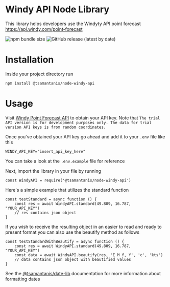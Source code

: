 # Windy API Node Library

This library helps developers use the Windyty API point forecast https://api.windy.com/point-forecast

![npm bundle size](https://img.shields.io/bundlephobia/min/@tsamantanis/node-windy-api?style=for-the-badge)
![GitHub release (latest by date)](https://img.shields.io/github/v/release/tsamantanis/node-windy-api?style=for-the-badge)

# Installation

Inside your project directory run
```
npm install @tsamantanis/node-windy-api
```

# Usage

Visit [Windy Point Forecast API](https://api.windy.com/point-forecast/docs#model) to obtain your API key. Note that `The trial API version is for development purposes only. The data for trial version API keys is from random coordinates.`

Once you've obtained your API key go ahead and add it to your `.env` file like this
```
WINDY_API_KEY="insert_api_key_here"
```
You can take a look at the `.env.example` file for reference

Next, import the library in your file by running
```
const WindyAPI = require('@tsamantanis/node-windy-api')
```

Here's a simple example that utilizes the standard function
```
const testStandard = async function () {
    const res = await WindyAPI.standard(49.809, 16.787, "YOUR_API_KEY")
    // res contains json object
}

```
If you wish to receive the resulting object in an easier to read and ready to present format you can also use the beautify method as follows
```
const testStandardWithBeautify = async function () {
    const res = await WindyAPI.standard(49.809, 16.787, "YOUR_API_KEY")    
    const data = await WindyAPI.beautify(res, 'E M f, Y', 'c', 'kts')
    // data contains json object with beautified values
}
```
See the [@tsamantanis/date-lib](https://www.npmjs.com/package/@tsamantanis/date-lib) documentation for more information about formatting dates
